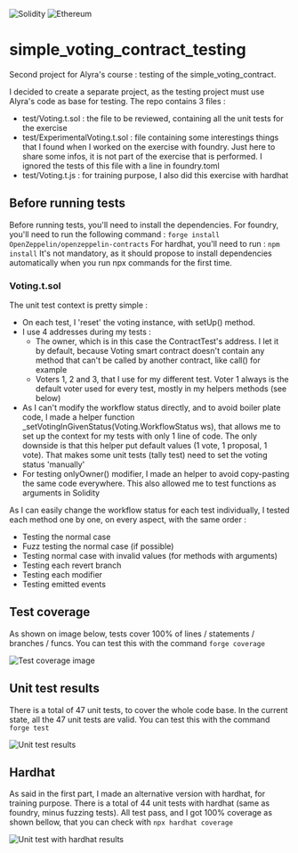 ![Solidity](https://img.shields.io/badge/Solidity-%23363636.svg?style=for-the-badge&logo=solidity&logoColor=white) ![Ethereum](https://img.shields.io/badge/Ethereum-3C3C3D?style=for-the-badge&logo=Ethereum&logoColor=white)

# simple_voting_contract_testing

Second project for Alyra's course : testing of the simple_voting_contract.

I decided to create a separate project, as the testing project must use Alyra's code as base for testing.
The repo contains 3 files :

- test/Voting.t.sol : the file to be reviewed, containing all the unit tests for the exercise
- test/ExperimentalVoting.t.sol : file containing some interestings things that I found when I worked on the exercise with foundry.
  Just here to share some infos, it is not part of the exercise that is performed.
  I ignored the tests of this file with a line in foundry.toml
- test/Voting.t.js : for training purpose, I also did this exercise with hardhat

## Before running tests

Before running tests, you'll need to install the dependencies.
For foundry, you'll need to run the following command : `forge install OpenZeppelin/openzeppelin-contracts`
For hardhat, you'll need to run : `npm install` It's not mandatory, as it should propose to install dependencies automatically when you run npx commands for the first time.

### Voting.t.sol

The unit test context is pretty simple :

- On each test, I 'reset' the voting instance, with setUp() method.
- I use 4 addresses during my tests :
  - The owner, which is in this case the ContractTest's address. I let it by default, because Voting smart contract doesn't contain any method that can't be called by another contract, like call() for example
  - Voters 1, 2 and 3, that I use for my different test. Voter 1 always is the default voter used for every test, mostly in my helpers methods (see below)
- As I can't modify the workflow status directly, and to avoid boiler plate code, I made a helper function \_setVotingInGivenStatus(Voting.WorkflowStatus ws), that allows me to set up the context for my tests with only 1 line of code. The only downside is that this helper put default values (1 vote, 1 proposal, 1 vote). That makes some unit tests (tally test) need to set the voting status 'manually'
- For testing onlyOwner() modifier, I made an helper to avoid copy-pasting the same code everywhere. This also allowed me to test functions as arguments in Solidity

As I can easily change the workflow status for each test individually, I tested each method one by one, on every aspect, with the same order :

- Testing the normal case
- Fuzz testing the normal case (if possible)
- Testing normal case with invalid values (for methods with arguments)
- Testing each revert branch
- Testing each modifier
- Testing emitted events

## Test coverage

As shown on image below, tests cover 100% of lines / statements / branches / funcs.
You can test this with the command `forge coverage`

![Test coverage image](https://image.noelshack.com/fichiers/2023/52/2/1703588566-capture-d-ecran-2023-12-26-a-12-00-56.png)

## Unit test results

There is a total of 47 unit tests, to cover the whole code base.
In the current state, all the 47 unit tests are valid.
You can test this with the command `forge test`

![Unit test results](https://image.noelshack.com/fichiers/2023/52/2/1703604659-capture-d-ecran-2023-12-26-a-16-30-48.png)

## Hardhat

As said in the first part, I made an alternative version with hardhat, for training purpose.
There is a total of 44 unit tests with hardhat (same as foundry, minus fuzzing tests).
All test pass, and I got 100% coverage as shown bellow, that you can check with `npx hardhat coverage`

![Unit test with hardhat results](https://image.noelshack.com/fichiers/2023/52/4/1703796112-capture-d-ecran-2023-12-28-a-21-41-13.png)
